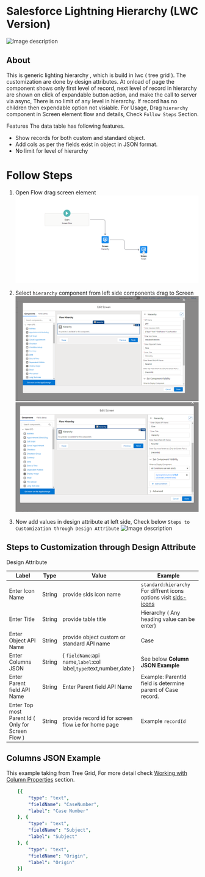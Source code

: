 # Salesforce Lightning Hierarchy (LWC Version) 

![Image description](https://github.com/Sarveshgithub/LightningFlowComponents/blob/master/flow_screen_components/hierarchy/hierarchy.PNG?raw=true)

## About

This is generic lighting hierarchy , which is build in lwc ( tree grid ).
The customization are done by design attributes. At onload of page the component shows only first level of record, next level of record in hierarchy are shown on click of expandable button action, and make the call to server via async, There is no limit of any level in hierarchy. If record has no children then expendable option not visiable. For Usage, Drag `hierarchy` component in Screen element flow and details, Check `Follow Steps` Section.

Features
The data table has following features.
- Show records for both custom and standard object.
- Add cols as per the fields exist in object in JSON format.
- No limit for level of hierarchy

# Follow Steps
1) Open Flow drag screen element 
    ![Image description](./Flow.Png)

2) Select `hierarchy` component from left side components drag to Screen
    ![Image description](./Flow_LWC.Png)
    ![Image description](./Flow_LWC2.Png)

3) Now add values in design attribute at left side, Check below `Steps to Customization through Design Attribute`
    ![Image description](./Flow_Builder_ScreenCast.gif)


## Steps to Customization through Design Attribute
Design Attribute

| Label           | Type       | Value                        | Example             |
|-----------------|------------|------------------------------|---------------------|
| Enter Icon Name  | String     | provide slds icon name  |  `standard:hierarchy` For diffrent icons options visit [slds-icons](https://www.lightningdesignsystem.com/icons/)|
| Enter Title      | String     | provide table title |  Hierarchy ( Any heading value can be enter)           |
| Enter Object API Name | String| provide object custom or standard API name|  Case |
| Enter Columns JSON | String | { `fieldName`:api name,`label`:col label,`type`:text,number,date }| See below **Column JSON Example**
Enter Parent field API Name | String | Enter Parent field API Name | Example: ParentId field is determine parent of Case record.
Enter Top most Parent Id ( Only for Screen Flow ) | String | provide record id for screen flow i.e for home page | Example `recordId`

## Columns JSON Example
This example taking from Tree Grid, For more detail check [Working with Column Properties](https://developer.salesforce.com/docs/component-library/bundle/lightning-tree-grid/documentation) section.
``` yaml 
    [{
        "type": "text",
        "fieldName": "CaseNumber",
        "label": "Case Number"
    }, {
        "type": "text",
        "fieldName": "Subject",
        "label": "Subject"
    }, {
        "type": "text",
        "fieldName": "Origin",
        "label": "Origin"
    }]
```


